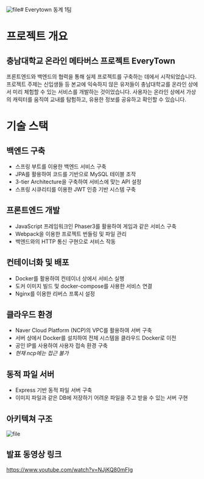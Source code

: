 ![file](https://github.com/CNU-Software-Academy/Everytown/assets/64695312/cc5708d3-c98c-44e4-bdc6-4e296605d116)# Everytown
동계 1팀

# 프로젝트 개요

## 충남대학교 온라인 메타버스 프로젝트 EveryTown

프론트엔드와 백엔드의 협력을 통해 실제 프로젝트를 구축하는 데에서 시작되었습니다. 프로젝트 주제는 신입생들 등 본교에 익숙하지 않은 유저들이 충남대학교를 온라인 상에서 미리 체험할 수 있는 서비스를 개발하는 것이었습니다.
사용자는 온라인 상에서 가상의 캐릭터를 움직여 교내를 탐험하고, 유용한 정보를 공유하고 확인할 수 있습니다.

# 기술 스택

## 백엔드 구축

- 스프링 부트를 이용한 백엔드 서비스 구축
- JPA를 활용하여 코드를 기반으로 MySQL 테이블 조작
- 3-tier Architecture을 구축하여 서비스에 맞는 API 설정
- 스프링 시큐리티를 이용한 JWT 인증 기반 시스템 구축

## 프론트엔드 개발

- JavaScript 프레임워크인 Phaser3를 활용하여 게임과 같은 서비스 구축
- Webpack을 이용한 프로젝트 번들링 및 파일 관리
- 백엔드와의 HTTP 통신 구현으로 서비스 작동

## 컨테이너화 및 배포

- Docker를 활용하여 컨테이너 상에서 서비스 실행
- 도커 이미지 빌드 및 docker-compose를 사용한 서비스 연결
- Nginx를 이용한 리버스 프록시 설정

## 클라우드 환경

- Naver Cloud Platform (NCP)의 VPC를 활용하여 서버 구축
- 서버 상에서 Docker를 설치하여 전체 시스템을 클라우드 Docker로 이전
- 공인 IP를 사용하여 사용자 접속 환경 구축
- *현재 ncp에는 접근 불가*

## 동적 파일 서버

- Express 기반 동적 파일 서버 구축
- 이미지 파일과 같은 DB에 저장하기 어려운 파일을 주고 받을 수 있는 서버 구현

## 아키텍쳐 구조

![file](https://github.com/CNU-Software-Academy/Everytown/assets/64695312/13cd53a3-a47f-479e-8893-7c13c7c620fd)

## 발표 동영상 링크

https://www.youtube.com/watch?v=NJjKQ80mFIg
